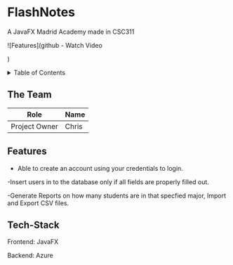 # FlashNotes

A JavaFX Madrid Academy made in CSC311

![Features](github - Watch Video

)

<details>
  <summary>Table of Contents</summary>
  <ol>
    <li><a href="#Theteam">The Team</a></li>
    <li><a href="#Features">Features</a></li>
    <li><a href="#Tech-Stack">Tech-Stack</a></li>


  </ol>
</details>

## The Team

| Role | Name |
| ----------- | ----------- |
| Project Owner | Chris |


## Features

- Able to create an account using your  credentials to login.

-Insert users in to the database only if all fields are properly filled out.

-Generate Reports on how many students are in that specfied major, Import and Export CSV files.


## Tech-Stack
Frontend: JavaFX

Backend: Azure 



